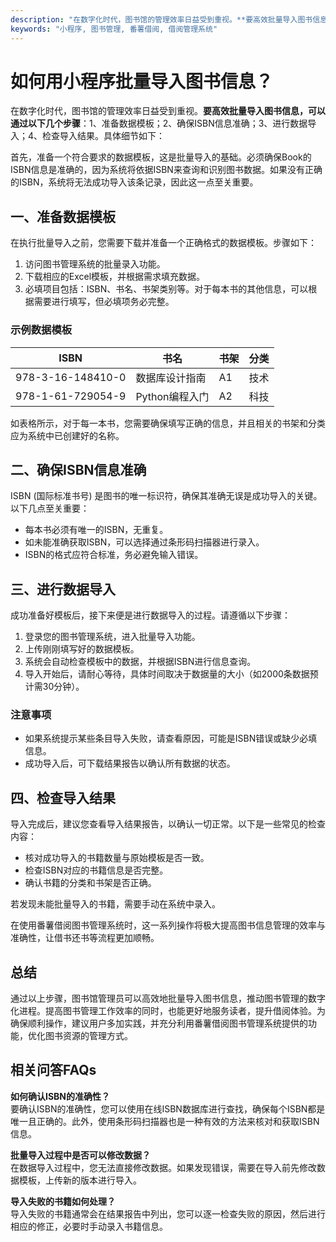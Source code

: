 ```yaml
---
description: "在数字化时代，图书馆的管理效率日益受到重视。**要高效批量导入图书信息，可以通过以下几个步骤**：1、准备数据模板；2、确保ISBN信息准确；3、进行数据导入；4、检查导入结果。具体细节如下："
keywords: "小程序, 图书管理, 番薯借阅, 借阅管理系统"
---
```

# 如何用小程序批量导入图书信息？

在数字化时代，图书馆的管理效率日益受到重视。**要高效批量导入图书信息，可以通过以下几个步骤**：1、准备数据模板；2、确保ISBN信息准确；3、进行数据导入；4、检查导入结果。具体细节如下：

首先，准备一个符合要求的数据模板，这是批量导入的基础。必须确保Book的ISBN信息是准确的，因为系统将依据ISBN来查询和识别图书数据。如果没有正确的ISBN，系统将无法成功导入该条记录，因此这一点至关重要。

## 一、准备数据模板

在执行批量导入之前，您需要下载并准备一个正确格式的数据模板。步骤如下：

1. 访问图书管理系统的批量录入功能。
2. 下载相应的Excel模板，并根据需求填充数据。
3. 必填项目包括：ISBN、书名、书架类别等。对于每本书的其他信息，可以根据需要进行填写，但必填项务必完整。

### 示例数据模板

| ISBN         | 书名            | 书架   | 分类   |
|--------------|----------------|--------|--------|
| 978-3-16-148410-0 | 数据库设计指南 | A1     | 技术   |
| 978-1-61-729054-9 | Python编程入门  | A2     | 科技   |

如表格所示，对于每一本书，您需要确保填写正确的信息，并且相关的书架和分类应为系统中已创建好的名称。

## 二、确保ISBN信息准确

ISBN (国际标准书号) 是图书的唯一标识符，确保其准确无误是成功导入的关键。以下几点至关重要：

- 每本书必须有唯一的ISBN，无重复。
- 如未能准确获取ISBN，可以选择通过条形码扫描器进行录入。
- ISBN的格式应符合标准，务必避免输入错误。

## 三、进行数据导入

成功准备好模板后，接下来便是进行数据导入的过程。请遵循以下步骤：

1. 登录您的图书管理系统，进入批量导入功能。
2. 上传刚刚填写好的数据模板。
3. 系统会自动检查模板中的数据，并根据ISBN进行信息查询。
4. 导入开始后，请耐心等待，具体时间取决于数据量的大小（如2000条数据预计需30分钟）。

### 注意事项

- 如果系统提示某些条目导入失败，请查看原因，可能是ISBN错误或缺少必填信息。
- 成功导入后，可下载结果报告以确认所有数据的状态。

## 四、检查导入结果

导入完成后，建议您查看导入结果报告，以确认一切正常。以下是一些常见的检查内容：

- 核对成功导入的书籍数量与原始模板是否一致。
- 检查ISBN对应的书籍信息是否完整。
- 确认书籍的分类和书架是否正确。

若发现未能批量导入的书籍，需要手动在系统中录入。

在使用番薯借阅图书管理系统时，这一系列操作将极大提高图书信息管理的效率与准确性，让借书还书等流程更加顺畅。

## 总结

通过以上步骤，图书馆管理员可以高效地批量导入图书信息，推动图书管理的数字化进程。提高图书管理工作效率的同时，也能更好地服务读者，提升借阅体验。为确保顺利操作，建议用户多加实践，并充分利用番薯借阅图书管理系统提供的功能，优化图书资源的管理方式。

## 相关问答FAQs

**如何确认ISBN的准确性？**  
要确认ISBN的准确性，您可以使用在线ISBN数据库进行查找，确保每个ISBN都是唯一且正确的。此外，使用条形码扫描器也是一种有效的方法来核对和获取ISBN信息。

**批量导入过程中是否可以修改数据？**  
在数据导入过程中，您无法直接修改数据。如果发现错误，需要在导入前先修改数据模板，上传新的版本进行导入。

**导入失败的书籍如何处理？**  
导入失败的书籍通常会在结果报告中列出，您可以逐一检查失败的原因，然后进行相应的修正，必要时手动录入书籍信息。
